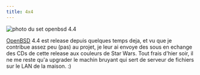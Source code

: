 ```yaml
---
title: 4x4
---
```


![photo du set openbsd
4.4](http://farm4.static.flickr.com/3203/3039045088_8b679f43bd.jpg)

[OpenBSD](http://openbsd.org) 4.4 est release depuis quelques temps deja, et
vu que je contribue assez peu (pas) au projet, je leur ai envoye des sous en
echange des CDs de cette release aux couleurs de Star Wars. Tout frais d'hier
soir, il ne me reste qu'a upgrader le machin bruyant qui sert de serveur de
fichiers sur le LAN de la maison. :)

